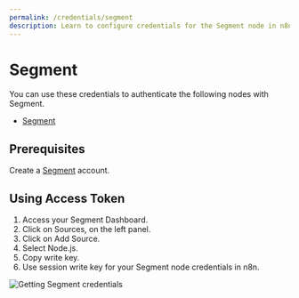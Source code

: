 ```yaml
---
permalink: /credentials/segment
description: Learn to configure credentials for the Segment node in n8n
---
```


# Segment

You can use these credentials to authenticate the following nodes with Segment.
- [Segment](../../nodes-library/nodes/Segment/README.md)

## Prerequisites

Create a [Segment](https://segment.com/) account.

## Using Access Token

1. Access your Segment Dashboard.
2. Click on Sources, on the left panel.
3. Click on Add Source.
4. Select Node.js.
5. Copy write key.
6. Use session write key for your Segment node credentials in n8n.

![Getting Segment credentials](./using-access-token.gif)
